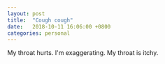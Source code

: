 ```yaml
---
layout: post
title:  "Cough cough"
date:   2018-10-11 16:06:00 +0800
categories: personal
---
```

My throat hurts. I'm exaggerating. My throat is itchy.